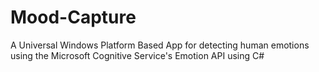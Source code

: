 # Mood-Capture
A Universal Windows Platform Based App for detecting human emotions using the Microsoft Cognitive Service's Emotion API using C#

